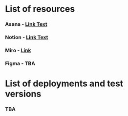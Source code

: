 # List of resources 

### Asana - [Link Text](URL)
### Notion - [Link Text](URL)
### Miro - [Link](https://miro.com/app/board/uXjVN80oOtc=/)
### Figma - TBA

# List of deployments and test versions 

### TBA
